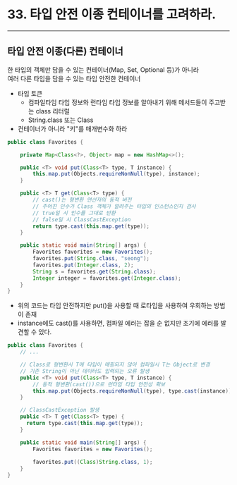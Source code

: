 # 33. 타입 안전 이종 컨테이너를 고려하라.

---

## 타입 안전 이종(다른) 컨테이너
한 타입의 객체만 담을 수 있는 컨테이너(Map, Set, Optional 등)가 아니라 <br>
여러 다른 타입을 담을 수 있는 타입 안전한 컨테이너

- 타입 토큰
  - 컴파일타임 타입 정보와 런타임 타입 정보를 알아내기 위해 메서드들이 주고받는 class 리터럴 
  - String.class 또는 Class<String>
- 컨테이너가 아니라 "키"를 매개변수화 하라
```java
public class Favorites {

    private Map<Class<?>, Object> map = new HashMap<>();

    public <T> void put(Class<T> type, T instance) {
        this.map.put(Objects.requireNonNull(type), instance);
    }

    public <T> T get(Class<T> type) {
        // cast()는 형변환 연산자의 동적 버전
        // 주어진 인수가 Class 객체가 알려주는 타입의 인스턴스인지 검사
        // true일 시 인수를 그대로 반환
        // false일 시 ClassCastException
        return type.cast(this.map.get(type));
    }

    public static void main(String[] args) {
        Favorites favorites = new Favorites();
        favorites.put(String.class, "seong");
        favorites.put(Integer.class, 2);
        String s = favorites.get(String.class);
        Integer integer = favorites.get(Integer.class);
    }
}
```
- 위의 코드는 타입 안전하지만 put()을 사용할 때 로타입을 사용하여 우회하는 방법이 존재
- instance에도 cast()를 사용하면, 컴파일 에러는 잡을 순 없지만 조기에 에러를 발견할 수 있다.
```java
public class Favorites {
    // ...

    // Class로 형변환시 T에 타입이 매핑되지 않아 컴파일시 T는 Object로 변경
    // 기존 String이 아닌 데이터도 입력되는 오류 발생
    public <T> void put(Class<T> type, T instance) {
        // 동적 형변환(cast())으로 런타임 타입 안전성 확보
        this.map.put(Objects.requireNonNull(type), type.cast(instance));
    }

    // ClassCastException 발생
    public <T> T get(Class<T> type) {
      return type.cast(this.map.get(type));
    }

    public static void main(String[] args) {
        Favorites favorites = new Favorites();
        
        favorites.put((Class)String.class, 1);
    }
}
```